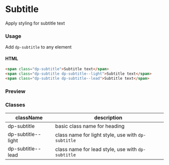 # Subtitle
Apply styling for subtitle text

### Usage
Add `dp-subtitle` to any element

#### HTML

```html
<span class="dp-subtitle">Subtitle text</span>
<span class="dp-subtitle dp-subtitle--light">Subtitle text</span>
<span class="dp-subtitle dp-subtitle--lead">Subtitle text</span>
```

### Preview
<!-- STORY -->

### Classes

| className    | description |
|--------------|---------------|
| dp-subtitle | basic class name for heading |
| dp-subtitle--light | class name for light style, use with `dp-subtitle` |
| dp-subtitle--lead | class name for lead style, use with `dp-subtitle` |
